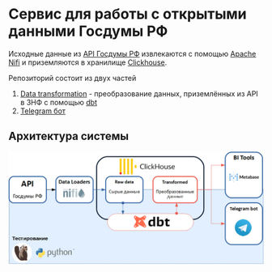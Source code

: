 # Сервис для работы с открытыми данными Госдумы РФ
Исходные данные из [API Госдумы РФ](http://api.duma.gov.ru/) извлекаются с помощью [Apache Nifi](https://nifi.apache.org/) и приземляются в хранилище [Clickhouse](https://clickhouse.com/).

Репозиторий состоит из двух частей

1. [Data transformation](https://github.com/asergeenko/gosduma/tree/main/gosduma) - преобразование данных, приземлённых из API в 3НФ с помощью [dbt](https://www.getdbt.com/)
2. [Telegram бот](https://github.com/asergeenko/gosduma/tree/main/dumabot)

## Архитектура системы
<img src="https://github.com/asergeenko/gosduma/raw/main/schema.jpg"/>
